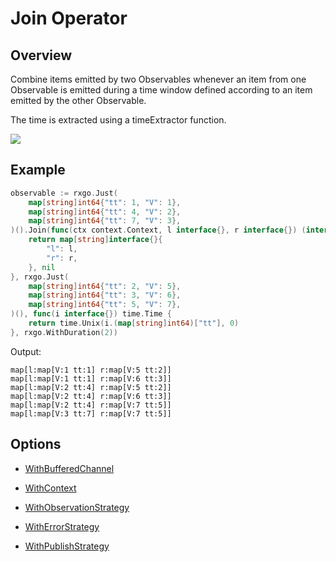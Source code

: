 # Join Operator

## Overview

Combine items emitted by two Observables whenever an item from one Observable is emitted during a time window defined according to an item emitted by the other Observable. 

The time is extracted using a timeExtractor function.

![](http://reactivex.io/documentation/operators/images/join.c.png)

## Example

```go
observable := rxgo.Just(
	map[string]int64{"tt": 1, "V": 1},
	map[string]int64{"tt": 4, "V": 2},
	map[string]int64{"tt": 7, "V": 3},
)().Join(func(ctx context.Context, l interface{}, r interface{}) (interface{}, error) {
	return map[string]interface{}{
		"l": l,
		"r": r,
	}, nil
}, rxgo.Just(
	map[string]int64{"tt": 2, "V": 5},
	map[string]int64{"tt": 3, "V": 6},
	map[string]int64{"tt": 5, "V": 7},
)(), func(i interface{}) time.Time {
	return time.Unix(i.(map[string]int64)["tt"], 0)
}, rxgo.WithDuration(2))
```

Output:

```
map[l:map[V:1 tt:1] r:map[V:5 tt:2]]
map[l:map[V:1 tt:1] r:map[V:6 tt:3]]
map[l:map[V:2 tt:4] r:map[V:5 tt:2]]
map[l:map[V:2 tt:4] r:map[V:6 tt:3]]
map[l:map[V:2 tt:4] r:map[V:7 tt:5]]
map[l:map[V:3 tt:7] r:map[V:7 tt:5]]
```

## Options

* [WithBufferedChannel](options.md#withbufferedchannel)

* [WithContext](options.md#withcontext)

* [WithObservationStrategy](options.md#withobservationstrategy)

* [WithErrorStrategy](options.md#witherrorstrategy)

* [WithPublishStrategy](options.md#withpublishstrategy)